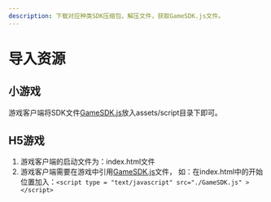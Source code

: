 ```yaml
---
description: 下载对应种类SDK压缩包，解压文件，获取GameSDK.js文件。
---
```


# 导入资源

## 小游戏

游戏客户端将SDK文件[GameSDK.js](../../zi-yuan-xia-zai/sdk-xia-zai.md#xiao-you-xi-sdk20190402)放入assets/script目录下即可。

## H5游戏

1. 游戏客户端的启动文件为：index.html文件
2. 游戏客户端需要在游戏中引用[GameSDK.js](../../zi-yuan-xia-zai/sdk-xia-zai.md#h-5-you-xi-sdk20190402)文件， 如：在index.html中的开始位置加入：`<script type = "text/javascript" src="./GameSDK.js" ></script>`

